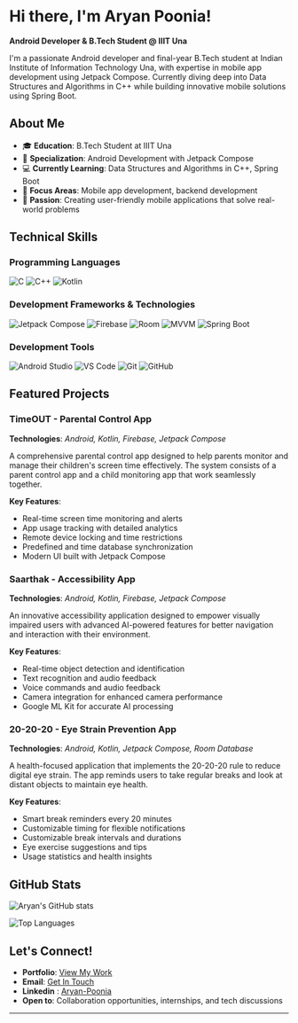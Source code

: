 # Hi there, I'm Aryan Poonia!

**Android Developer & B.Tech Student @ IIIT Una**

I'm a passionate Android developer and final-year B.Tech student at Indian Institute of Information Technology Una, with expertise in mobile app development using Jetpack Compose. Currently diving deep into Data Structures and Algorithms in C++ while building innovative mobile solutions using Spring Boot.

## About Me

- 🎓 **Education**: B.Tech Student at IIIT Una
- 📱 **Specialization**: Android Development with Jetpack Compose
- 💻 **Currently Learning**: Data Structures and Algorithms in C++, Spring Boot
- 🔧 **Focus Areas**: Mobile app development, backend development
- 🌟 **Passion**: Creating user-friendly mobile applications that solve real-world problems

## Technical Skills

### Programming Languages
![C](https://img.shields.io/badge/C-00599C?style=for-the-badge&logo=c&logoColor=white)
![C++](https://img.shields.io/badge/C++-00599C?style=for-the-badge&logo=c%2B%2B&logoColor=white)
![Kotlin](https://img.shields.io/badge/Kotlin-0095D5?style=for-the-badge&logo=kotlin&logoColor=white)

### Development Frameworks & Technologies
![Jetpack Compose](https://img.shields.io/badge/Jetpack%20Compose-4285F4?style=for-the-badge&logo=jetpackcompose&logoColor=white)
![Firebase](https://img.shields.io/badge/Firebase-039BE5?style=for-the-badge&logo=Firebase&logoColor=white)
![Room](https://img.shields.io/badge/Room-4285F4?style=for-the-badge&logo=android&logoColor=white)
![MVVM](https://img.shields.io/badge/MVVM-FF6B6B?style=for-the-badge)
![Spring Boot](https://img.shields.io/badge/Spring%20Boot-6DB33F?style=for-the-badge&logo=spring&logoColor=white)

### Development Tools
![Android Studio](https://img.shields.io/badge/Android%20Studio-3DDC84?style=for-the-badge&logo=android-studio&logoColor=white)
![VS Code](https://img.shields.io/badge/VS%20Code-007ACC?style=for-the-badge&logo=visual-studio-code&logoColor=white)
![Git](https://img.shields.io/badge/Git-F05032?style=for-the-badge&logo=git&logoColor=white)
![GitHub](https://img.shields.io/badge/GitHub-100000?style=for-the-badge&logo=github&logoColor=white)

## Featured Projects

### TimeOUT - Parental Control App
**Technologies**: *Android, Kotlin, Firebase, Jetpack Compose*

A comprehensive parental control app designed to help parents monitor and manage their children's screen time effectively. The system consists of a parent control app and a child monitoring app that work seamlessly together.

**Key Features**:
- Real-time screen time monitoring and alerts
- App usage tracking with detailed analytics
- Remote device locking and time restrictions
- Predefined and time database synchronization
- Modern UI built with Jetpack Compose

### Saarthak - Accessibility App
**Technologies**: *Android, Kotlin, Firebase, Jetpack Compose*

An innovative accessibility application designed to empower visually impaired users with advanced AI-powered features for better navigation and interaction with their environment.

**Key Features**:
- Real-time object detection and identification
- Text recognition and audio feedback
- Voice commands and audio feedback
- Camera integration for enhanced camera performance
- Google ML Kit for accurate AI processing

### 20-20-20 - Eye Strain Prevention App
**Technologies**: *Android, Kotlin, Jetpack Compose, Room Database*

A health-focused application that implements the 20-20-20 rule to reduce digital eye strain. The app reminds users to take regular breaks and look at distant objects to maintain eye health.

**Key Features**:
- Smart break reminders every 20 minutes
- Customizable timing for flexible notifications
- Customizable break intervals and durations
- Eye exercise suggestions and tips
- Usage statistics and health insights

## GitHub Stats

![Aryan's GitHub stats](https://github-readme-stats.vercel.app/api?username=Aryan0577&show_icons=true&theme=dark)

![Top Languages](https://github-readme-stats.vercel.app/api/top-langs/?username=Aryan0577&layout=compact&theme=dark)



## Let's Connect!

- **Portfolio**: [View My Work](https://aryzium.site/)
- **Email**: [Get In Touch](mailto:aryan0577@gmail.com)
- **Linkedin** : [Aryan-Poonia](https://linkedin.com/in/aryan-poonia)
- **Open to**: Collaboration opportunities, internships, and tech discussions


---
